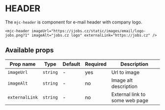# HEADER

The `mjc-header` is component for e-mail header with company logo.

```mjml
<mjc-header imageUrl="https://ijobs.cz/static/images/email/logo-jobs.png?1" imageAlt="jobs.cz logo" externalLink="https://jobs.cz" />
```

## Available props

| Prop name      | Type     | Default | Required | Description                    |
| -------------- | -------- | ------- | -------- | ------------------------------ |
| `imageUrl`     | `string` | -       | yes      | Url to image                   |
| `imageAlt`     | `string` | -       | no       | Image alt description          |
| `externalLink` | `string` | -       | no       | External link to some web page |
